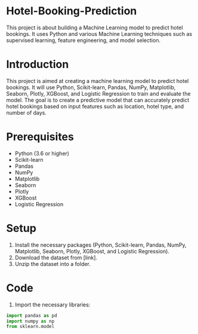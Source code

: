 # Hotel-Booking-Prediction
This project is about building a Machine Learning model to predict hotel bookings. It uses Python and various Machine Learning techniques such as supervised learning, feature engineering, and model selection. 
# Introduction 
This project is aimed at creating a machine learning model to predict hotel bookings. It will use Python, Scikit-learn, Pandas, NumPy, Matplotlib, Seaborn, Plotly, XGBoost, and Logistic Regression to train and evaluate the model. The goal is to create a predictive model that can accurately predict hotel bookings based on input features such as location, hotel type, and number of days. 

# Prerequisites
* Python (3.6 or higher)
* Scikit-learn
* Pandas
* NumPy
* Matplotlib
* Seaborn
* Plotly
* XGBoost
* Logistic Regression

# Setup
1. Install the necessary packages (Python, Scikit-learn, Pandas, NumPy, Matplotlib, Seaborn, Plotly, XGBoost, and Logistic Regression).
2. Download the dataset from [link].
3. Unzip the dataset into a folder.

# Code
1. Import the necessary libraries:
```python
import pandas as pd
import numpy as np
from sklearn.model
